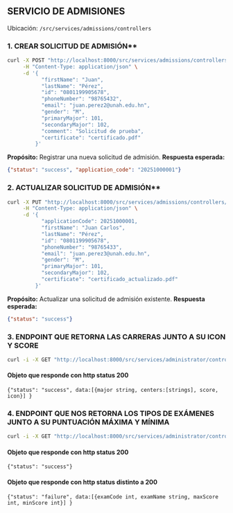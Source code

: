 

## **SERVICIO DE ADMISIONES**
Ubicación: `/src/services/admissions/controllers`

### 1. CREAR SOLICITUD DE ADMISIÓN**
```bash
curl -X POST "http://localhost:8000/src/services/admissions/controllers/createAdmission.php" \
     -H "Content-Type: application/json" \
     -d '{
           "firstName": "Juan",
           "lastName": "Pérez",
           "id": "0801199905678",
           "phoneNumber": "98765432",
           "email": "juan.perez2@unah.edu.hn",
           "gender": "M",
           "primaryMajor": 101,
           "secondaryMajor": 102,
           "comment": "Solicitud de prueba",
           "certificate": "certificado.pdf"
         }'
```
**Propósito:** Registrar una nueva solicitud de admisión.
**Respuesta esperada:**
```json
{"status": "success", "application_code": "20251000001"}
```

### 2. ACTUALIZAR SOLICITUD DE ADMISIÓN**
```bash
curl -X PUT "http://localhost:8000/src/services/admissions/controllers/updateAdmission.php" \
     -H "Content-Type: application/json" \
     -d '{
           "applicationCode": 20251000001,
           "firstName": "Juan Carlos",
           "lastName": "Pérez",
           "id": "0801199905678",
           "phoneNumber": "98765433",
           "email": "juan.perez3@unah.edu.hn",
           "gender": "M",
           "primaryMajor": 101,
           "secondaryMajor": 102,
           "certificate": "certificado_actualizado.pdf"
         }'
```
**Propósito:** Actualizar una solicitud de admisión existente.
**Respuesta esperada:**
```json
{"status": "success"}
```

### 3. ENDPOINT QUE RETORNA LAS CARRERAS JUNTO A SU ICON Y SCORE
```bash
curl -i -X GET "http://localhost:8000/src/services/administrator/controllers/majorsScoreIcon.php"
```

#### Objeto que responde con http status 200
`{"status": "success", data:[{major string, centers:[strings], score, icon}] }`


### 4. ENDPOINT QUE NOS RETORNA LOS TIPOS DE EXÁMENES JUNTO A SU PUNTUACIÓN MÁXIMA Y MÍNIMA

```bash
curl -i -X GET "http://localhost:8000/src/services/administrator/controllers/admissionsExams.php"
```

#### Objeto que responde con http status 200
`{"status": "success"}`

#### Objeto que responde con http status distinto a 200
`{"status": "failure", data:[{examCode int, examName string, maxScore int, minScore int}] }`